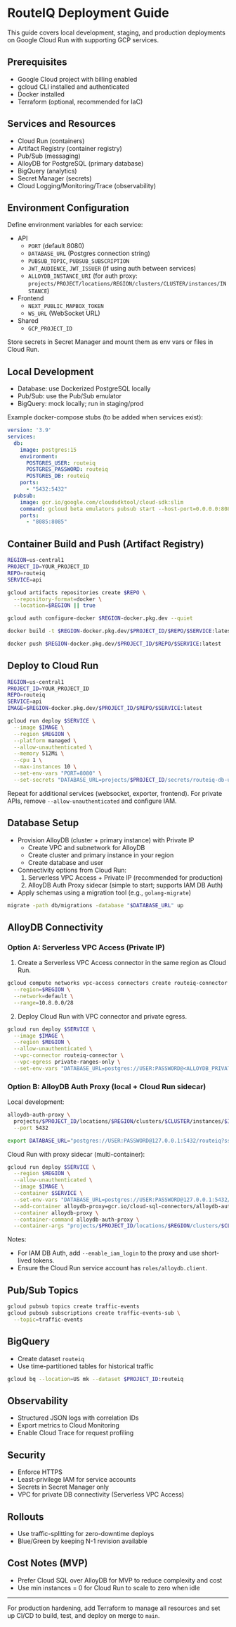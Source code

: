 # RouteIQ Deployment Guide

This guide covers local development, staging, and production deployments on Google Cloud Run with supporting GCP services.

## Prerequisites
- Google Cloud project with billing enabled
- gcloud CLI installed and authenticated
- Docker installed
- Terraform (optional, recommended for IaC)

## Services and Resources
- Cloud Run (containers)
- Artifact Registry (container registry)
- Pub/Sub (messaging)
- AlloyDB for PostgreSQL (primary database)
- BigQuery (analytics)
- Secret Manager (secrets)
- Cloud Logging/Monitoring/Trace (observability)

## Environment Configuration
Define environment variables for each service:

- API
  - `PORT` (default 8080)
  - `DATABASE_URL` (Postgres connection string)
  - `PUBSUB_TOPIC`, `PUBSUB_SUBSCRIPTION`
  - `JWT_AUDIENCE`, `JWT_ISSUER` (if using auth between services)
  - `ALLOYDB_INSTANCE_URI` (for auth proxy: `projects/PROJECT/locations/REGION/clusters/CLUSTER/instances/INSTANCE`)
- Frontend
  - `NEXT_PUBLIC_MAPBOX_TOKEN`
  - `WS_URL` (WebSocket URL)
- Shared
  - `GCP_PROJECT_ID`

Store secrets in Secret Manager and mount them as env vars or files in Cloud Run.

## Local Development
- Database: use Dockerized PostgreSQL locally
- Pub/Sub: use the Pub/Sub emulator
- BigQuery: mock locally; run in staging/prod

Example docker-compose stubs (to be added when services exist):
```yaml
version: '3.9'
services:
  db:
    image: postgres:15
    environment:
      POSTGRES_USER: routeiq
      POSTGRES_PASSWORD: routeiq
      POSTGRES_DB: routeiq
    ports:
      - "5432:5432"
  pubsub:
    image: gcr.io/google.com/cloudsdktool/cloud-sdk:slim
    command: gcloud beta emulators pubsub start --host-port=0.0.0.0:8085
    ports:
      - "8085:8085"
```

## Container Build and Push (Artifact Registry)
```bash
REGION=us-central1
PROJECT_ID=YOUR_PROJECT_ID
REPO=routeiq
SERVICE=api

gcloud artifacts repositories create $REPO \
  --repository-format=docker \
  --location=$REGION || true

gcloud auth configure-docker $REGION-docker.pkg.dev --quiet

docker build -t $REGION-docker.pkg.dev/$PROJECT_ID/$REPO/$SERVICE:latest ./backend/api

docker push $REGION-docker.pkg.dev/$PROJECT_ID/$REPO/$SERVICE:latest
```

## Deploy to Cloud Run
```bash
REGION=us-central1
PROJECT_ID=YOUR_PROJECT_ID
REPO=routeiq
SERVICE=api
IMAGE=$REGION-docker.pkg.dev/$PROJECT_ID/$REPO/$SERVICE:latest

gcloud run deploy $SERVICE \
  --image $IMAGE \
  --region $REGION \
  --platform managed \
  --allow-unauthenticated \
  --memory 512Mi \
  --cpu 1 \
  --max-instances 10 \
  --set-env-vars "PORT=8080" \
  --set-secrets "DATABASE_URL=projects/$PROJECT_ID/secrets/routeiq-db-url:latest"
```

Repeat for additional services (websocket, exporter, frontend). For private APIs, remove `--allow-unauthenticated` and configure IAM.

## Database Setup
- Provision AlloyDB (cluster + primary instance) with Private IP
  - Create VPC and subnetwork for AlloyDB
  - Create cluster and primary instance in your region
  - Create database and user
- Connectivity options from Cloud Run:
  1) Serverless VPC Access + Private IP (recommended for production)
  2) AlloyDB Auth Proxy sidecar (simple to start; supports IAM DB Auth)
- Apply schemas using a migration tool (e.g., `golang-migrate`)

```bash
migrate -path db/migrations -database "$DATABASE_URL" up
```

## AlloyDB Connectivity

### Option A: Serverless VPC Access (Private IP)
1. Create a Serverless VPC Access connector in the same region as Cloud Run.
```bash
gcloud compute networks vpc-access connectors create routeiq-connector \
  --region=$REGION \
  --network=default \
  --range=10.8.0.0/28
```
2. Deploy Cloud Run with VPC connector and private egress.
```bash
gcloud run deploy $SERVICE \
  --image $IMAGE \
  --region $REGION \
  --allow-unauthenticated \
  --vpc-connector routeiq-connector \
  --vpc-egress private-ranges-only \
  --set-env-vars "DATABASE_URL=postgres://USER:PASSWORD@<ALLOYDB_PRIVATE_IP>:5432/routeiq?sslmode=disable"
```

### Option B: AlloyDB Auth Proxy (local + Cloud Run sidecar)

Local development:
```bash
alloydb-auth-proxy \
  projects/$PROJECT_ID/locations/$REGION/clusters/$CLUSTER/instances/$INSTANCE \
  --port 5432

export DATABASE_URL="postgres://USER:PASSWORD@127.0.0.1:5432/routeiq?sslmode=disable"
```

Cloud Run with proxy sidecar (multi-container):
```bash
gcloud run deploy $SERVICE \
  --region $REGION \
  --allow-unauthenticated \
  --image $IMAGE \
  --container $SERVICE \
  --set-env-vars "DATABASE_URL=postgres://USER:PASSWORD@127.0.0.1:5432/routeiq?sslmode=disable" \
  --add-container alloydb-proxy=gcr.io/cloud-sql-connectors/alloydb-auth-proxy:latest \
  --container alloydb-proxy \
  --container-command alloydb-auth-proxy \
  --container-args "projects/$PROJECT_ID/locations/$REGION/clusters/$CLUSTER/instances/$INSTANCE","--port=5432"
```

Notes:
- For IAM DB Auth, add `--enable_iam_login` to the proxy and use short-lived tokens.
- Ensure the Cloud Run service account has `roles/alloydb.client`.

## Pub/Sub Topics
```bash
gcloud pubsub topics create traffic-events
gcloud pubsub subscriptions create traffic-events-sub \
  --topic=traffic-events
```

## BigQuery
- Create dataset `routeiq`
- Use time-partitioned tables for historical traffic

```bash
gcloud bq --location=US mk --dataset $PROJECT_ID:routeiq
```

## Observability
- Structured JSON logs with correlation IDs
- Export metrics to Cloud Monitoring
- Enable Cloud Trace for request profiling

## Security
- Enforce HTTPS
- Least-privilege IAM for service accounts
- Secrets in Secret Manager only
- VPC for private DB connectivity (Serverless VPC Access)

## Rollouts
- Use traffic-splitting for zero-downtime deploys
- Blue/Green by keeping N-1 revision available

## Cost Notes (MVP)
- Prefer Cloud SQL over AlloyDB for MVP to reduce complexity and cost
- Use min instances = 0 for Cloud Run to scale to zero when idle

---
For production hardening, add Terraform to manage all resources and set up CI/CD to build, test, and deploy on merge to `main`.
